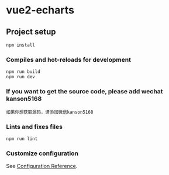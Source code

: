 # vue2-echarts

## Project setup

```
npm install
```

### Compiles and hot-reloads for development

```
npm run build
npm run dev
```

### If you want to get the source code, please add wechat kanson5168

```
如果你想获取源码，请添加微信kanson5168
```

### Lints and fixes files

```
npm run lint
```

### Customize configuration

See [Configuration Reference](https://cli.vuejs.org/config/).

